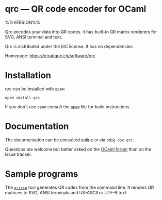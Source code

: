 qrc — QR code encoder for OCaml
===============================
%%VERSION%%

Qrc encodes your data into QR codes. It has built-in QR matrix
renderers for SVG, ANSI terminal and text.

Qrc is distributed under the ISC license. It has no dependencies.

Homepage: https://erratique.ch/software/qrc

# Installation

qrc can be installed with `opam`:

    opam install qrc

If you don't use `opam` consult the [`opam`](opam) file for build
instructions.

# Documentation

The documentation can be consulted [online][doc] or via `odig doc
qrc`.

Questions are welcome but better asked on the [OCaml forum][ocaml-forum] 
than on the issue tracker.

[doc]: https://erratique.ch/software/qrc/doc
[ocaml-forum]: https://discuss.ocaml.org/

# Sample programs

The [`qrtrip`](test/qrtrip.ml) tool generates QR codes from the
command line.  It renders QR matrices to SVG, ANSI terminals and
US-ASCII or UTF-8 text.
